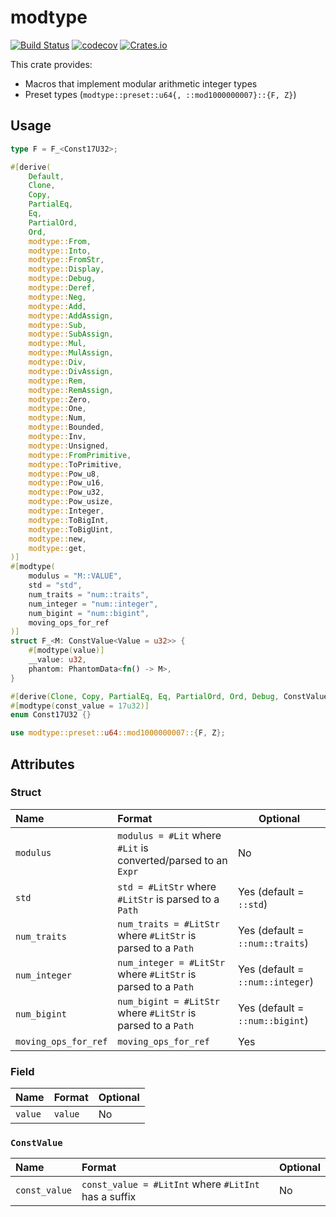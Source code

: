 # modtype

[![Build Status](https://img.shields.io/travis/qryxip/modtype.svg?branch=master&label=windows%20%26%20macos%20%26%20linux)](https://travis-ci.com/qryxip/modtype)
[![codecov](https://codecov.io/gh/qryxip/modtype/branch/master/graph/badge.svg)](https://codecov.io/gh/qryxip/modtype)
[![Crates.io](https://img.shields.io/crates/v/modtype.svg)](https://crates.io/crates/modtype)

This crate provides:
- Macros that implement modular arithmetic integer types
- Preset types (`modtype::preset::u64{, ::mod1000000007}::{F, Z}`)

## Usage

```rust
type F = F_<Const17U32>;

#[derive(
    Default,
    Clone,
    Copy,
    PartialEq,
    Eq,
    PartialOrd,
    Ord,
    modtype::From,
    modtype::Into,
    modtype::FromStr,
    modtype::Display,
    modtype::Debug,
    modtype::Deref,
    modtype::Neg,
    modtype::Add,
    modtype::AddAssign,
    modtype::Sub,
    modtype::SubAssign,
    modtype::Mul,
    modtype::MulAssign,
    modtype::Div,
    modtype::DivAssign,
    modtype::Rem,
    modtype::RemAssign,
    modtype::Zero,
    modtype::One,
    modtype::Num,
    modtype::Bounded,
    modtype::Inv,
    modtype::Unsigned,
    modtype::FromPrimitive,
    modtype::ToPrimitive,
    modtype::Pow_u8,
    modtype::Pow_u16,
    modtype::Pow_u32,
    modtype::Pow_usize,
    modtype::Integer,
    modtype::ToBigInt,
    modtype::ToBigUint,
    modtype::new,
    modtype::get,
)]
#[modtype(
    modulus = "M::VALUE",
    std = "std",
    num_traits = "num::traits",
    num_integer = "num::integer",
    num_bigint = "num::bigint",
    moving_ops_for_ref
)]
struct F_<M: ConstValue<Value = u32>> {
    #[modtype(value)]
    __value: u32,
    phantom: PhantomData<fn() -> M>,
}

#[derive(Clone, Copy, PartialEq, Eq, PartialOrd, Ord, Debug, ConstValue)]
#[modtype(const_value = 17u32)]
enum Const17U32 {}
```

```rust
use modtype::preset::u64::mod1000000007::{F, Z};
```

## Attributes

### Struct

| Name                 | Format                                                         | Optional                         |
| :------------------- | :------------------------------------------------------------- | -------------------------------- |
| `modulus`            | `modulus = #Lit` where `#Lit` is converted/parsed to an `Expr` | No                               |
| `std`                | `std = #LitStr` where `#LitStr` is parsed to a `Path`          | Yes (default = `::std`)          |
| `num_traits`         | `num_traits = #LitStr` where `#LitStr` is parsed to a `Path`   | Yes (default = `::num::traits`)  |
| `num_integer`        | `num_integer = #LitStr` where `#LitStr` is parsed to a `Path`  | Yes (default = `::num::integer`) |
| `num_bigint`         | `num_bigint = #LitStr` where `#LitStr` is parsed to a `Path`   | Yes (default = `::num::bigint`)  |
| `moving_ops_for_ref` | `moving_ops_for_ref`                                           | Yes                              |

### Field

| Name                 | Format  | Optional |
| :------------------- | :------ | -------- |
| `value`              | `value` | No       |


### `ConstValue`

| Name                 | Format                                               | Optional  |
| :------------------- | :----------------------------------------------------| --------- |
| `const_value`        | `const_value = #LitInt` where `#LitInt` has a suffix | No        |
